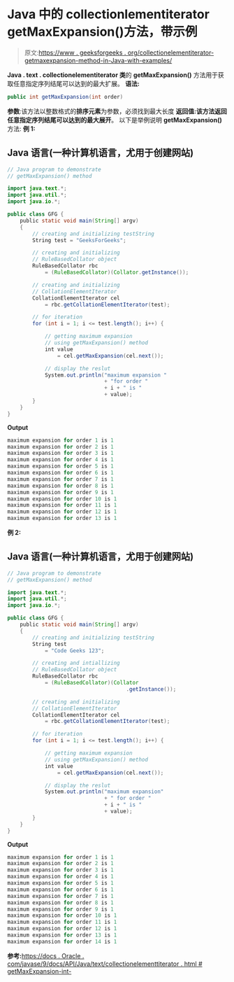# Java 中的 collectionlementiterator getMaxExpansion()方法，带示例

> 原文:[https://www . geeksforgeeks . org/collectionelementiterator-getmaxexpansion-method-in-Java-with-examples/](https://www.geeksforgeeks.org/collationelementiterator-getmaxexpansion-method-in-java-with-examples/)

**Java . text . collectionelementiterator 类**的 **getMaxExpansion()** 方法用于获取任意指定序列结尾可以达到的最大扩展。
**语法:**

```java
public int getMaxExpansion(int order)
```

**参数**:该方法以整数格式的**排序元素**为参数，必须找到最大长度
**返回值:**该方法返回任意指定序列结尾可以达到的**最大展开**。
以下是举例说明 **getMaxExpansion()** 方法:
**例 1:**

## Java 语言(一种计算机语言，尤用于创建网站)

```java
// Java program to demonstrate
// getMaxExpansion() method

import java.text.*;
import java.util.*;
import java.io.*;

public class GFG {
    public static void main(String[] argv)
    {
        // creating and initializing testString
        String test = "GeeksForGeeks";

        // creating and initializing
        // RuleBasedCollator object
        RuleBasedCollator rbc
            = (RuleBasedCollator)(Collator.getInstance());

        // creating and initializing
        // CollationElementIterator
        CollationElementIterator cel
            = rbc.getCollationElementIterator(test);

        // for iteration
        for (int i = 1; i <= test.length(); i++) {

            // getting maximum expansion
            // using getMaxExpansion() method
            int value
                = cel.getMaxExpansion(cel.next());

            // display the reslut
            System.out.println("maximum expansion "
                               + "for order "
                               + i + " is "
                               + value);
        }
    }
}
```

**Output**

```java
maximum expansion for order 1 is 1
maximum expansion for order 2 is 1
maximum expansion for order 3 is 1
maximum expansion for order 4 is 1
maximum expansion for order 5 is 1
maximum expansion for order 6 is 1
maximum expansion for order 7 is 1
maximum expansion for order 8 is 1
maximum expansion for order 9 is 1
maximum expansion for order 10 is 1
maximum expansion for order 11 is 1
maximum expansion for order 12 is 1
maximum expansion for order 13 is 1

```

**例 2:**

## Java 语言(一种计算机语言，尤用于创建网站)

```java
// Java program to demonstrate
// getMaxExpansion() method

import java.text.*;
import java.util.*;
import java.io.*;

public class GFG {
    public static void main(String[] argv)
    {
        // creating and initializing testString
        String test
            = "Code Geeks 123";

        // creating and intiallizing
        // RuleBasedCollator object
        RuleBasedCollator rbc
            = (RuleBasedCollator)(Collator
                                      .getInstance());

        // creating and initializing
        // CollationElementIterator
        CollationElementIterator cel
            = rbc.getCollationElementIterator(test);

        // for iteration
        for (int i = 1; i <= test.length(); i++) {

            // getting maximum expansion
            // using getMaxExpansion() method
            int value
                = cel.getMaxExpansion(cel.next());

            // display the reslut
            System.out.println("maximum expansion"
                               + " for order "
                               + i + " is "
                               + value);
        }
    }
}
```

**Output**

```java
maximum expansion for order 1 is 1
maximum expansion for order 2 is 1
maximum expansion for order 3 is 1
maximum expansion for order 4 is 1
maximum expansion for order 5 is 1
maximum expansion for order 6 is 1
maximum expansion for order 7 is 1
maximum expansion for order 8 is 1
maximum expansion for order 9 is 1
maximum expansion for order 10 is 1
maximum expansion for order 11 is 1
maximum expansion for order 12 is 1
maximum expansion for order 13 is 1
maximum expansion for order 14 is 1

```

**参考:**[https://docs . Oracle . com/javase/9/docs/API/Java/text/collectionelementtiterator . html # getMaxExpansion-int-](https://docs.oracle.com/javase/9/docs/api/java/text/CollationElementIterator.html#getMaxExpansion-int-)